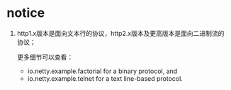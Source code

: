 # notice

1. http1.x版本是面向文本行的协议，http2.x版本及更高版本是面向二进制流的协议；

   更多细节可以查看：

   - io.netty.example.factorial for a binary protocol, and
   - io.netty.example.telnet for a text line-based protocol.